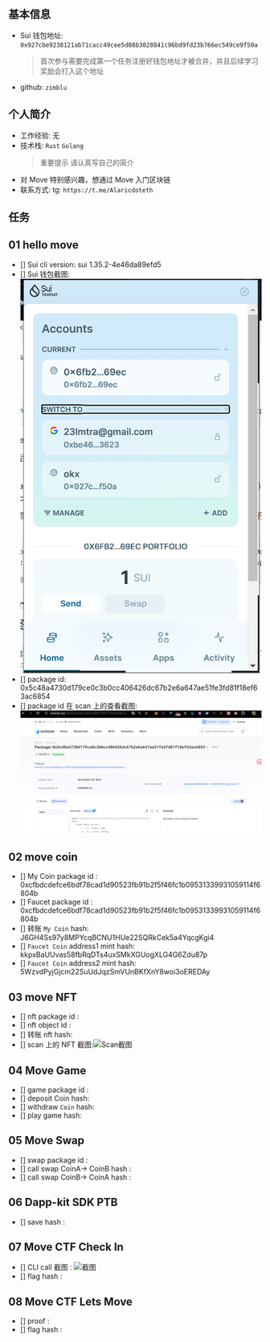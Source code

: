 ## 基本信息

- Sui 钱包地址: `0x927cbe9238121ab71cacc49cee5d08b3028841c96bd9fd23b766ec549ce9f50a`
  > 首次参与需要完成第一个任务注册好钱包地址才被合并，并且后续学习奖励会打入这个地址
- github: `zimblu`

## 个人简介

- 工作经验: 无
- 技术栈: `Rust` `Golang`
  > 重要提示 请认真写自己的简介
- 对 Move 特别感兴趣，想通过 Move 入门区块链
- 联系方式: tg: `https://t.me/Alaricdoteth`

## 任务

## 01 hello move

- [] Sui cli version: sui 1.35.2-4e46da89efd5
- [] Sui 钱包截图: ![Sui钱包截图](./images/wallet.png)
- [] package id: 0x5c48a4730d179ce0c3b0cc406426dc67b2e6a647ae51fe3fd81f18ef63ac6854
- [] package id 在 scan 上的查看截图:![Scan截图](./images/pkgid.png)

## 02 move coin

- [] My Coin package id : 0xcfbdcdefce6bdf78cad1d90523fb91b2f5f46fc1b09531339931059114f6804b
- [] Faucet package id : 0xcfbdcdefce6bdf78cad1d90523fb91b2f5f46fc1b09531339931059114f6804b
- [] 转账 `My Coin` hash: J6GH4Ss97y8MPYcqBCNU1HUe22SQRkCek5a4YqcgKgi4
- [] `Faucet Coin` address1 mint hash: kkpxBaUUvas58fbRqDTs4uxSMkXGUogXLG4G6Zdu87p
- [] `Faucet Coin` address2 mint hash: 5WzvdPyjGjcm22SuUdJqzSmVUnBKfXnY8woi3oEREDAy

## 03 move NFT

- [] nft package id :
- [] nft object id :
- [] 转账 nft hash:
- [] scan 上的 NFT 截图:![Scan截图](./images/你的图片地址)

## 04 Move Game

- [] game package id :
- [] deposit Coin hash:
- [] withdraw `Coin` hash:
- [] play game hash:

## 05 Move Swap

- [] swap package id :
- [] call swap CoinA-> CoinB hash :
- [] call swap CoinB-> CoinA hash :

## 06 Dapp-kit SDK PTB

- [] save hash :

## 07 Move CTF Check In

- [] CLI call 截图 : ![截图](./images/你的图片地址)
- [] flag hash :

## 08 Move CTF Lets Move

- [] proof :
- [] flag hash :
